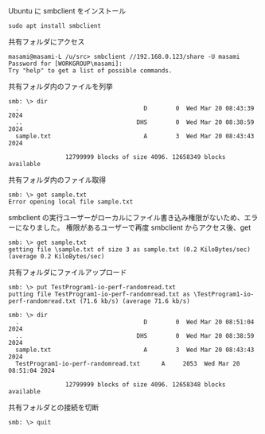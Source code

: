 Ubuntu に smbclient をインストール

```
sudo apt install smbclient
```

共有フォルダにアクセス

```
masami@masami-L /u/src> smbclient //192.168.0.123/share -U masami
Password for [WORKGROUP\masami]:
Try "help" to get a list of possible commands.
```

共有フォルダ内のファイルを列挙

```
smb: \> dir
  .                                   D        0  Wed Mar 20 08:43:39 2024
  ..                                DHS        0  Wed Mar 20 08:38:59 2024
  sample.txt                          A        3  Wed Mar 20 08:43:43 2024

                12799999 blocks of size 4096. 12658349 blocks available
```

共有フォルダ内のファイル取得

```
smb: \> get sample.txt
Error opening local file sample.txt
```

smbclient の実行ユーザーがローカルにファイル書き込み権限がないため、エラーになりました。
権限があるユーザーで再度 smbclient からアクセス後、get

```
smb: \> get sample.txt
getting file \sample.txt of size 3 as sample.txt (0.2 KiloBytes/sec) (average 0.2 KiloBytes/sec)
```

共有フォルダにファイルアップロード

```
smb: \> put TestProgram1-io-perf-randomread.txt
putting file TestProgram1-io-perf-randomread.txt as \TestProgram1-io-perf-randomread.txt (71.6 kb/s) (average 71.6 kb/s)

smb: \> dir
  .                                   D        0  Wed Mar 20 08:51:04 2024
  ..                                DHS        0  Wed Mar 20 08:38:59 2024
  sample.txt                          A        3  Wed Mar 20 08:43:43 2024
  TestProgram1-io-perf-randomread.txt      A     2053  Wed Mar 20 08:51:04 2024

                12799999 blocks of size 4096. 12658348 blocks available
```

共有フォルダとの接続を切断

```
smb: \> quit
```
